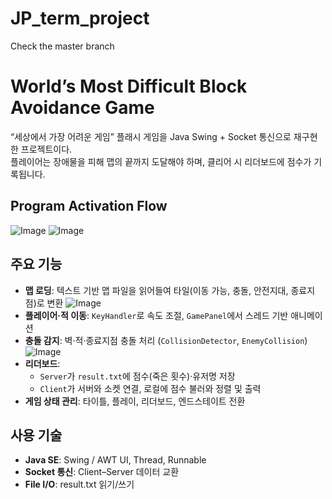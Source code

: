 # JP_term_project
Check the master branch

# World’s Most Difficult Block Avoidance Game

“세상에서 가장 어려운 게임” 플래시 게임을 Java Swing + Socket 통신으로 재구현한 프로젝트이다.  
플레이어는 장애물을 피해 맵의 끝까지 도달해야 하며, 클리어 시 리더보드에 점수가 기록됩니다.

## Program Activation Flow
![Image](https://github.com/user-attachments/assets/2d470859-e5e9-40e2-9314-b910146e0acd)
![Image](https://github.com/user-attachments/assets/88661113-207b-4a25-bda6-9c74bfb4b9d1)

## 주요 기능
- **맵 로딩**: 텍스트 기반 맵 파일을 읽어들여 타일(이동 가능, 충돌, 안전지대, 종료지점)로 변환
![Image](https://github.com/user-attachments/assets/72ff46c7-7fdb-45e2-9cbc-a8742cea45de)
- **플레이어·적 이동**: `KeyHandler`로 속도 조절, `GamePanel`에서 스레드 기반 애니메이션  
- **충돌 감지**: 벽·적·종료지점 충돌 처리 (`CollisionDetector`, `EnemyCollision`)
![Image](https://github.com/user-attachments/assets/b5b94912-1205-46e1-a364-9f7aa21dddd5)
- **리더보드**:  
  - `Server`가 `result.txt`에 점수(죽은 횟수)·유저명 저장  
  - `Client`가 서버와 소켓 연결, 로컬에 점수 불러와 정렬 및 출력  
- **게임 상태 관리**: 타이틀, 플레이, 리더보드, 엔드스테이트 전환

## 사용 기술
- **Java SE**: Swing / AWT UI, Thread, Runnable
- **Socket 통신**: Client–Server 데이터 교환
- **File I/O**: result.txt 읽기/쓰기
